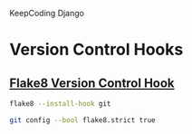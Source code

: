 KeepCoding Django

# Version Control Hooks

## [Flake8 Version Control Hook](http://flake8.pycqa.org/en/latest/user/using-hooks.html)

```bash
flake8 --install-hook git

git config --bool flake8.strict true
```

